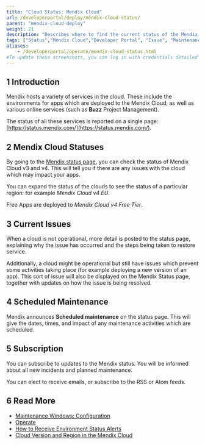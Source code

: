 ```yaml
---
title: "Cloud Status: Mendix Cloud"
url: /developerportal/deploy/mendix-cloud-status/
parent: "mendix-cloud-deploy"
weight: 21
description: "Describes where to find the current status of the Mendix Cloud."
tags: ["Status","Mendix Cloud","Developer Portal", "Issue", "Maintenance", "Subscribe"]
aliases:
    - /developerportal/operate/mendix-cloud-status.html
#To update these screenshots, you can log in with credentials detailed in How to Update Screenshots Using Team Apps.
---
```


## 1 Introduction

Mendix hosts a variety of services in the cloud. These include the environments for apps which are deployed to the Mendix Cloud, as well as various online services (such as **Buzz** Project Management).

The status of all these services is reported on a single page: [https://status.mendix.com/](https://status.mendix.com/).

## 2 Mendix Cloud Statuses

By going to the [Mendix status page](https://status.mendix.com/), you can check the status of Mendix Cloud v3 and v4. This will tell you if there are any issues with the cloud which may impact your apps.

You can expand the status of the clouds to see the status of a particular region: for example *Mendix Cloud v4 EU*.

Free Apps are deployed to *Mendix Cloud v4 Free Tier*.

## 3 Current Issues

When a cloud is not operational, more detail is posted to the status page, explaining why the issue has occurred and the steps being taken to restore service.

Additionally, a cloud might be operational but still have issues which prevent some activities taking place (for example deploying a new version of an app). This sort of issue will also be displayed on the Mendix Status page, together with updates on how the issue is being resolved.

## 4 Scheduled Maintenance

Mendix announces **Scheduled maintenance** on the status page. This will give the dates, times, and impact of any maintenance activities which are scheduled.

## 5 Subscription

You can subscribe to updates to the Mendix status. You will be informed about all new incidents and planned maintenance.

You can elect to receive emails, or subscribe to the RSS or Atom feeds.

## 6 Read More

* [Maintenance Windows: Configuration](/developerportal/deploy/maintenance-windows/)
* [Operate](/developerportal/operate/)
* [How to Receive Environment Status Alerts](/developerportal/operate/receive-alerts/)
* [Cloud Version and Region in the Mendix Cloud](/developerportal/deploy/cloud-version-region/)
